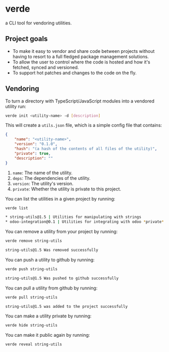 # verde

a CLI tool for vendoring utilities.

## Project goals

-   To make it easy to vendor and share code between projects without having to resort to a full fledged package management solutions.
-   To allow the user to control where the code is hosted and how it's fetched, synced and versioned.
-   To support hot patches and changes to the code on the fly.

## Vendoring

To turn a directory with TypeScript/JavaScript modules into a vendored utility run:

```bash
verde init <utility-name> -d [description]
```

This will create a `utils.json` file, which is a simple config file that contains:

```json
{
    "name": "<utility-name>",
    "version": "0.1.0",
    "hash": "(a hash of the contents of all files of the utility)",
    "private": true,
    "description": ""
}
```

1. `name`: The name of the utility.
2. `deps`: The dependencies of the utility.
3. `version`: The utility's version.
4. `private`: Whether the utility is private to this project.

You can list the utilities in a given project by running:

```bash
verde list

* string-utils@1.5 | Utilities for manipulating with strings
* odoo-integration@0.1 | Utilities for integrating with odoo *private*
```

You can remove a utility from your project by running:

```bash
verde remove string-utils

string-utils@1.5 Was removed successfully
```

You can push a utility to github by running:

```bash
verde push string-utils

string-utils@1.5 Was pushed to github successfully
```

You can pull a utility from github by running:

```bash
verde pull string-utils

string-utils@1.5 was added to the project successfully
```

You can make a utility private by running:

```bash
verde hide string-utils
```

You can make it public again by running:

```bash
verde reveal string-utils
```
